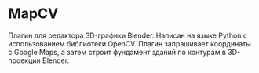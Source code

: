 # MapCV
Плагин для редактора 3D-графики Blender. Написан на языке Python с использованием библиотеки OpenCV. Плагин запрашивает координаты с Google Maps, а затем строит фундамент зданий по контурам в 3D-проекции Blender.
